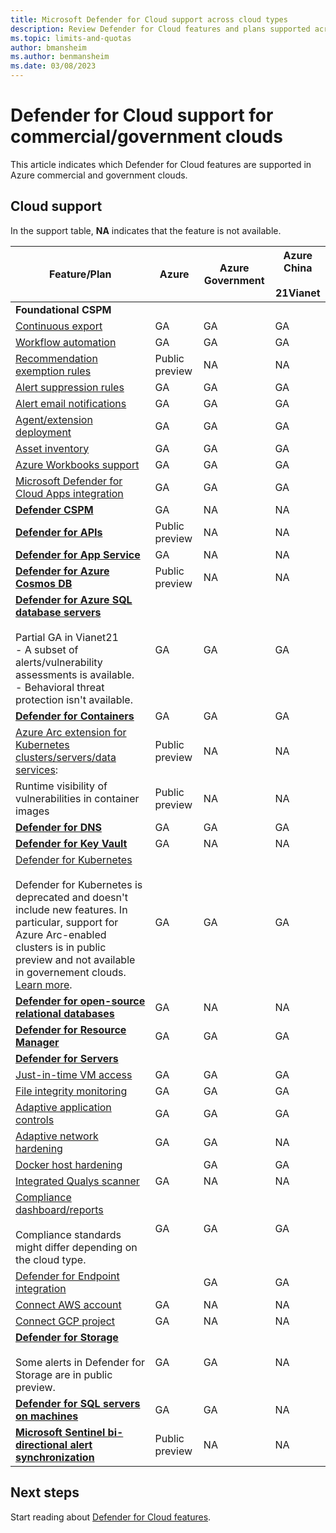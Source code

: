 ```yaml
---
title: Microsoft Defender for Cloud support across cloud types
description: Review Defender for Cloud features and plans supported across different clouds
ms.topic: limits-and-quotas
author: bmansheim
ms.author: benmansheim
ms.date: 03/08/2023
---
```


# Defender for Cloud support for commercial/government clouds

This article indicates which Defender for Cloud features are supported in Azure commercial and government clouds. 

## Cloud support

In the support table, **NA** indicates that the feature is not available.

**Feature/Plan** | **Azure** | **Azure Government** | **Azure China**<br/><br/>**21Vianet**
--- | --- | --- |--- 
**Foundational CSPM** | | |  
[Continuous export](./continuous-export.md) | GA | GA | GA
[Workflow automation](./workflow-automation.md) | GA | GA | GA
[Recommendation exemption rules](./exempt-resource.md) | Public preview | NA | NA
[Alert suppression rules](./alerts-suppression-rules.md) | GA | GA | GA
[Alert email notifications](./configure-email-notifications.md) | GA | GA | GA
[Agent/extension deployment](monitoring-components.md) | GA | GA | GA
[Asset inventory](./asset-inventory.md) | GA | GA | GA
[Azure Workbooks support](./custom-dashboards-azure-workbooks.md) | GA | GA | GA
[Microsoft Defender for Cloud Apps integration](./other-threat-protections.md#display-recommendations-in-microsoft-defender-for-cloud-apps) | GA | GA | GA
**[Defender CSPM](concept-cloud-security-posture-management.md)** | GA | NA | NA
**[Defender for APIs](defender-for-apis-introduction.md)** | Public preview | NA | NA
**[Defender for App Service](defender-for-app-service-introduction.md)** | GA | NA | NA
**[Defender for Azure Cosmos DB](concept-defender-for-cosmos.md)** | Public preview | NA | NA
**[Defender for Azure SQL database servers](defender-for-sql-introduction.md)**<br/><br/> Partial GA in Vianet21<br/> - A subset of alerts/vulnerability assessments is available.<br/>- Behavioral threat protection isn't available. | GA | GA | GA
**[Defender for Containers](defender-for-containers-introduction.md)**| GA | GA | GA
[Azure Arc extension for Kubernetes clusters/servers/data services](defender-for-kubernetes-azure-arc.md): | Public preview | NA | NA
Runtime visibility of vulnerabilities in container images | Public preview | NA | NA
**[Defender for DNS](defender-for-dns-introduction.md)** | GA | GA | GA
**[Defender for Key Vault](./defender-for-key-vault-introduction.md)** | GA | NA | NA
[Defender for Kubernetes](./defender-for-kubernetes-introduction.md)<br/><br/> Defender for Kubernetes is deprecated and doesn't include new features. In particular, support for Azure Arc-enabled clusters is in public preview and not available in governement clouds. [Learn more](defender-for-kubernetes-introduction.md). | GA | GA | GA
**[Defender for open-source relational databases](defender-for-databases-introduction.md)** | GA | NA | NA  
**[Defender for Resource Manager](./defender-for-resource-manager-introduction.md)** | GA | GA | GA
**[Defender for Servers](plan-defender-for-servers.md)** | | | |
[Just-in-time VM access](./just-in-time-access-usage.md) | GA | GA | GA
[File integrity monitoring](./file-integrity-monitoring-overview.md)  | GA | GA | GA
[Adaptive application controls](./adaptive-application-controls.md)  | GA | GA | GA
[Adaptive network hardening](./adaptive-network-hardening.md) | GA | GA | NA
[Docker host hardening](./harden-docker-hosts.md) |  | GA | GA | GA
[Integrated Qualys scanner](./deploy-vulnerability-assessment-vm.md) | GA | NA | NA
[Compliance dashboard/reports](./regulatory-compliance-dashboard.md)<br/><br/> Compliance standards might differ depending on the cloud type.| GA | GA | GA
[Defender for Endpoint integration](./integration-defender-for-endpoint.md) | | GA | GA | NA
[Connect AWS account](./quickstart-onboard-aws.md) | GA | NA | NA
[Connect GCP project](./quickstart-onboard-gcp.md) | GA | NA | NA
**[Defender for Storage](./defender-for-storage-introduction.md)**<br/><br/> Some alerts in Defender for Storage are in public preview. | GA | GA | NA
**[Defender for SQL servers on machines](./defender-for-sql-introduction.md)** | GA | GA | NA
**[Microsoft Sentinel bi-directional alert synchronization](../sentinel/connect-azure-security-center.md)** | Public preview | NA | NA 



## Next steps

Start reading about [Defender for Cloud features](defender-for-cloud-introduction.md).
